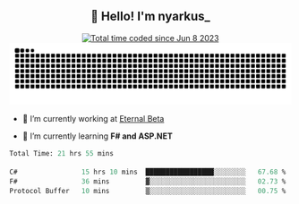 <h2 align="center">👋 Hello! I'm nyarkus_</h2>
<p align="center">
  <a href="https://wakatime.com/@8f9aa332-6725-4e00-a5d9-b2317a4b74a6">
    <img src="https://wakatime.com/badge/user/8f9aa332-6725-4e00-a5d9-b2317a4b74a6.svg" alt="Total time coded since Jun 8 2023" />
  </a>
  <br>
  <img src = "https://github.com/nyarkus/nyarkus/blob/output/github-snake-dark.svg">
</p>

- 🔭 I’m currently working at [Eternal Beta](https://github.com/Kacianoki/Eternal-Beta)
<!--- 💬 Ask me about **nothing :<**-->
- 🌱 I’m currently learning **F# and ASP.NET**

<!--START_SECTION:waka-->

```fs
Total Time: 21 hrs 55 mins

C#                15 hrs 10 mins  █████████████████░░░░░░░░   67.68 %
F#                36 mins         ▓░░░░░░░░░░░░░░░░░░░░░░░░   02.73 %
Protocol Buffer   10 mins         ▒░░░░░░░░░░░░░░░░░░░░░░░░   00.75 %
```

<!--END_SECTION:waka-->
